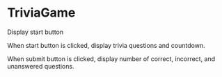 # TriviaGame

Display start button 

When start button is clicked, display trivia questions and countdown.

When submit button is clicked, display number of correct, incorrect, and unanswered questions.
